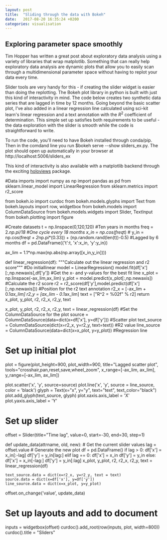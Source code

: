 ```yaml
---
layout: post
title:  "Sliding through the data with Bokeh"
date:   2017-08-20 16:35:24 +0200
categories: visualisation
---
```

<script type="text/javascript" async
  src="https://cdn.mathjax.org/mathjax/latest/MathJax.js?config=TeX-MML-AM_CHTML">
</script>

## Exploring parameter space smoothly
Tim Hopper has written a great post about exploratory data analysis using a
variety of libraries that wrap matplotlib. Something that can really help exploratory
data analysis are dynamic plots that allow you to easily scan through a multidimensional
parameter space without having to replot your data every time.  

Slider tools are very handy for this - if creating the slider widget is easier than
doing the replotting.  The Bokeh plot library in python is built with just this
kind of interactivity in mind.  The code below creates two synthetic data series
that are lagged in time by 12 months.  Going beyond the basic scatter plot, I've
also added in a linear regression line calculated using sci-kit learn's linear regression
and a text annotation with the $R^{2}$ coefficient of determination. This simple
set up satisfies both requirements to be useful - the data exploration with the
slider is smooth while the code is straightforward to write.

To run the code, you'll need to have Bokeh installed through conda/pip.  Then
in the comdand line you run $bokeh serve --show sliders_ex.py.  The plot should
open up automatically in your browser at http://localhost:5006/sliders_ex

This kind of interactivity is also available with a matplotlib backend through the
exciting [holoviews](holoviews.org) package.

#Data imports
import numpy as np
import pandas as pd
from sklearn.linear_model import LinearRegression
from sklearn.metrics import r2_score

from bokeh.io import curdoc
from bokeh.models.glyphs import Text
from bokeh.layouts import row, widgetbox
from bokeh.models import ColumnDataSource
from bokeh.models.widgets import Slider, TextInput
from bokeh.plotting import figure

#Create datasets
t = np.linspace(0,120,120) #Ten years in months
freq = 2.*np.pi/18 #One cycle every 18 months
x_in = np.cos(freq*t) #
y_in = np.cos(freq*t + 2*np.pi*(0.33)) + (np.random.rand(len(t))-0.5) #Lagged by 6 months
df = pd.DataFrame({'t':t, 'x':x_in, 'y':y_in})

ax_lim = 1.1*np.max(np.abs(np.array([x_in,y_in])))

def linear_regression(df):
    """Calculate out the linear regression and r2 score"""
#Do initiallinear
    model = LinearRegression()
    model.fit(df['x'][:,np.newaxis],df['y'])
    #Get the x- and y-values for the best fit line
    x_plot = np.linspace(-ax_lim,ax_lim)
    y_plot = model.predict(x_plot[:,np.newaxis])
    #Calculate the r2 score
    r2 = r2_score(df['y'],model.predict(df['x'][:,np.newaxis]))
    #Position for the r2 text annotation
    r2_x = [-ax_lim + 0.1*ax_lim]
    r2_y = [ax_lim - 0.1*ax_lim]
    text = ["R^2 = %02f" % r2]
    return x_plot, y_plot, r2, r2_x, r2_y, text

x_plot, y_plot, r2, r2_x, r2_y, text = linear_regression(df)
#Set the ColumnDataSource for the plot
source = ColumnDataSource(data=dict(x=df['x'], y=df['y'])) #Scatter plot
text_source = ColumnDataSource(dict(x=r2_x, y=r2_y, text=text)) #R2 value
line_source = ColumnDataSource(data=dict(x=x_plot, y=y_plot)) #Regression line

# Set up initial plot
plot = figure(plot_height=900, plot_width=900, title="Lagged scatter plot",
              tools="crosshair,pan,reset,save,wheel_zoom",
              x_range=[-ax_lim, ax_lim],
              y_range=[-ax_lim, ax_lim])

plot.scatter('x', 'y', source=source)
plot.line('x', 'y', source = line_source, color = 'black')
glyph = Text(x="x", y="y", text="text", text_color="black")
plot.add_glyph(text_source, glyph)
plot.xaxis.axis_label = 'X'
plot.yaxis.axis_label = 'Y'

# Set up slider
offset = Slider(title="Time lag", value=0, start=-30, end=30, step=1)

def update_data(attrname, old, new):
    # Get the current slider values
    lag = offset.value
    # Generate the new plot
    df = pd.DataFrame()
    if lag > 0:
        df['x'] = x_in[:-lag]
        df['y'] = y_in[lag:]
    elif lag == 0:
        df['x'] = x_in
        df['y'] = y_in
    else:
        df['x'] = x_in[-lag:]
        df['y'] = y_in[:lag]
    x_plot, y_plot, r2, r2_x, r2_y, text = linear_regression(df)

    text_source.data = dict(x=r2_x, y=r2_y, text = text)
    source.data = dict(x=df['x'], y=df['y'])
    line_source.data = dict(x=x_plot, y=y_plot)

offset.on_change('value', update_data)

# Set up layouts and add to document
inputs = widgetbox(offset)
curdoc().add_root(row(inputs, plot, width=800))
curdoc().title = "Sliders"
